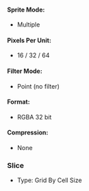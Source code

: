 #### Sprite Mode: 
- Multiple

#### Pixels Per Unit: 
- 16 / 32 / 64

#### Filter Mode: 
- Point (no filter)

#### Format: 
- RGBA 32 bit

#### Compression: 
- None

### Slice

- Type: Grid By Cell Size